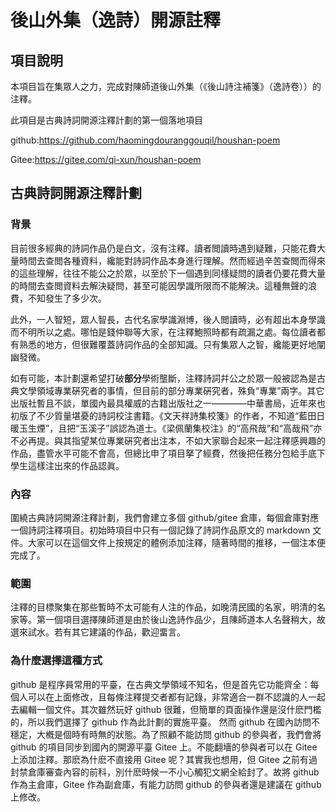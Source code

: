 # 後山外集（逸詩）開源註釋

## 項目說明
本項目旨在集眾人之力，完成對陳師道後山外集（《後山詩注補箋》（逸詩卷））的注釋。

此項目是古典詩詞開源注釋計劃的第一個落地項目

github:https://github.com/haomingdouranggouqil/houshan-poem

Gitee:https://gitee.com/qi-xun/houshan-poem

## 古典詩詞開源注釋計劃
### 背景
目前很多經典的詩詞作品仍是白文，沒有注釋。讀者閲讀時遇到疑難，只能花費大量時間去查閲各種資料，纔能對詩詞作品本身進行理解。然而經過辛苦查閲而得來的這些理解，往往不能公之於眾，以至於下一個遇到同樣疑問的讀者仍要花費大量的時間去查閲資料去解決疑問，甚至可能因學識所限而不能解決。這種無聲的浪費，不知發生了多少次。

此外，一人智短，眾人智長，古代名家學識淵博，後人閲讀時，必有超出本身學識而不明所以之處。哪怕是錢仲聯等大家，在注釋鮑照時都有疏漏之處。每位讀者都有熟悉的地方，但很難覆蓋詩詞作品的全部知識。只有集眾人之智，纔能更好地闡幽發微。

如有可能，本計劃還希望打破**部分**學術壟斷，注釋詩詞幷公之於眾一般被認為是古典文學領域專業硏究者的事情，但目前的部分專業硏究者，殊負“專業”兩字。其它出版社暫且不談，單國內最具權威的古籍出版社之一————中華書局，近年來也初版了不少質量堪憂的詩詞校注書籍。《文天祥詩集校箋》的作者，不知道“藍田日暖玉生煙”，且把“玉溪子”誤認為道士。《梁佩蘭集校注》的“高飛哉”和“高哉飛”亦不必再提。與其指望某位專業硏究者出注本，不如大家聯合起來一起注釋感興趣的作品，盡管水平可能不會高，但總比申了項目拏了經費，然後把任務分包給手底下學生這樣注出來的作品認眞。

### 內容
圍繞古典詩詞開源注釋計劃，我們會建立多個 github/gitee 倉庫，每個倉庫對應一個詩詞注釋項目。初始時項目中只有一個記錄了詩詞作品原文的 markdown 文件。大家可以在這個文件上按規定的體例添加注釋，隨著時間的推移，一個注本便完成了。

### 範圍
注釋的目標聚集在那些暫時不太可能有人注的作品，如晚清民國的名家，明清的名家等。第一個項目選擇陳師道是由於後山逸詩作品少，且陳師道本人名聲稍大，故選來試水。若有其它建議的作品，歡迎畱言。
### 為什麼選擇這種方式
github 是程序員常用的平臺，在古典文學領域不知名，但是首先它功能齊全：每個人可以在上面修改，且每條注釋提交者都有記錄，非常適合一群不認識的人一起去編輯一個文件。其次雖然玩好 github 很難，但簡單的頁面操作還是沒什麽門檻的，所以我們選擇了 github 作為此計劃的實施平臺。
然而 github 在國內訪問不穩定，大槪是個時有時無的狀態。為了照顧不能訪問 github 的參與者，我們會將 github 的項目同步到國內的開源平臺 Gitee 上。不能翻墻的參與者可以在 Gitee 上添加注釋。那麽為什麽不直接用 Gitee 呢？其實我也想用，但 Gitee 之前有過封禁倉庫審查內容的前科，別什麽時候一不小心觸犯文網全給封了。故將 github 作為主倉庫，Gitee 作為副倉庫，有能力訪問 github 的參與者還是建議在 github 上修改。
